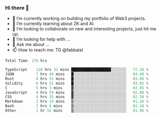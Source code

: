 ### Hi there 👋

- 🔭 I’m currently working on building my portfolio of Web3 projects. 
- 🌱 I’m currently learning about ZK and AI.
- 👯 I’m looking to collaborate on new and interesting projects, just hit me up. 
- 🤔 I’m looking for help with ... 
- 💬 Ask me about ...
- 📫 How to reach me: TG @fabbaist

<!--
**fabbaisteth/fabbaisteth** is a ✨ _special_ ✨ repository because its `README.md` (this file) appears on your GitHub profile.

Here are some ideas to get you started:

- 🔭 I’m currently working on ...
- 🌱 I’m currently learning ...
- 👯 I’m looking to collaborate on ...
- 🤔 I’m looking for help with ...
- 💬 Ask me about ...
- 📫 How to reach me: ...
- 😄 Pronouns: ...
- ⚡ Fun fact: ...
-->

<!--START_SECTION:waka-->

```rust
Total Time: 176 hrs

TypeScript    128 hrs 32 mins ██████████████████░░░░░░░   72.26 %
JSON          7 hrs 49 mins   █░░░░░░░░░░░░░░░░░░░░░░░░   04.40 %
Rust          6 hrs 51 mins   █░░░░░░░░░░░░░░░░░░░░░░░░   03.86 %
Solidity      6 hrs 51 mins   █░░░░░░░░░░░░░░░░░░░░░░░░   03.85 %
C             5 hrs 3 mins    ▓░░░░░░░░░░░░░░░░░░░░░░░░   02.85 %
JavaScript    4 hrs 59 mins   ▓░░░░░░░░░░░░░░░░░░░░░░░░   02.80 %
CSS           4 hrs 35 mins   ▓░░░░░░░░░░░░░░░░░░░░░░░░   02.58 %
Markdown      2 hrs 14 mins   ▒░░░░░░░░░░░░░░░░░░░░░░░░   01.26 %
Bash          2 hrs 6 mins    ▒░░░░░░░░░░░░░░░░░░░░░░░░   01.18 %
Other         1 hr 52 mins    ▒░░░░░░░░░░░░░░░░░░░░░░░░   01.06 %
```

<!--END_SECTION:waka-->
